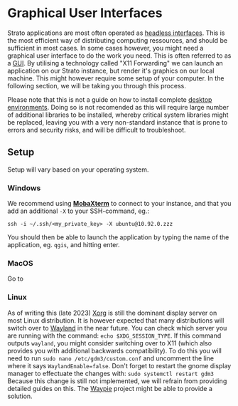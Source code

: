 # Graphical User Interfaces

Strato applications are most often operated as [headless interfaces](https://en.wikipedia.org/wiki/Headless_computer). This is the most efficient way of distributing computing ressources, and should be sufficient in most cases. In some cases however, you might need a graphical user interface to do the work you need. This is often referred to as a [GUI](https://en.wikipedia.org/wiki/Headless_software). By utilising a technology called "X11 Forwarding" we can launch an application on our Strato instance, but render it's graphics on our local machine. This might however require some setup of your computer. In the following section, we will be taking you through this process.

Please note that this is not a guide on how to install complete [desktop environments](https://en.wikipedia.org/wiki/Desktop_environment). Doing so is not recomended as this will require large number of additional libraries to be installed, whereby critical system libraries might be replaced, leaving you with a very non-standard instance that is prone to errors and security risks, and will be difficult to troubleshoot.

## Setup

Setup will vary based on your operating system.

### Windows

We recommend using [**MobaXterm**](https://mobaxterm.mobatek.net/) to connect to your instance, and that you add an additional `-X` to your SSH-command, eg.:

```
ssh -i ~/.ssh/<my_private_key> -X ubuntu@10.92.0.zzz
```
You should then be able to launch the application by typing the name of the application, eg. `qgis`, and hitting enter.

### MacOS

Go to 

### Linux

As of writing this (late 2023) [Xorg]("https://en.wikipedia.org/wiki/X.Org_Server") is still the dominant display server on most Linux distribution. It is however expected that many distributions will switch over to [Wayland]("https://en.wikipedia.org/wiki/Wayland_(protocol)") in the near future. 
You can check which server you are running with the command: `echo $XDG_SESSION_TYPE`.
If this command outputs `wayland`, you might consider switching over to X11 (which also provides you with additional backwards compatibility). To do this you will need to run `sudo nano /etc/gdm3/custom.conf` and uncomment the line where it says `WaylandEnable=false`. Don't forget to restart the gnome display manager to effectuate the changes with: `sudo systemctl restart gdm3` 
Because this change is still not implemented, we will refrain from providing detailed guides on this. The [Waypie]("https://gitlab.freedesktop.org/mstoeckl/waypipe") project might be able to provide a solution.
